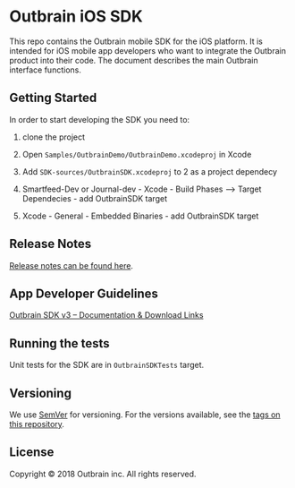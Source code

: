 # Outbrain iOS SDK

This repo contains the Outbrain mobile SDK for the iOS platform. It is intended for iOS mobile app developers who want to integrate the Outbrain product into their code. The document describes the main Outbrain interface functions.

## Getting Started

In order to start developing the SDK you need to:

1) clone the project

2) Open `Samples/OutbrainDemo/OutbrainDemo.xcodeproj` in Xcode

3) Add `SDK-sources/OutbrainSDK.xcodeproj` to 2 as a project dependecy

4) Smartfeed-Dev or Journal-dev - Xcode - Build Phases --> Target Dependecies - add OutbrainSDK target 

5) Xcode - General - Embedded Binaries - add OutbrainSDK target 

## Release Notes

[Release notes can be found here](release-notes.md).

## App Developer Guidelines

[Outbrain SDK v3 – Documentation & Download Links](http://developer.outbrain.com/outbrain-sdk-v3-documentation-download-links/)

## Running the tests

Unit tests for the SDK are in `OutbrainSDKTests` target.

## Versioning

We use [SemVer](http://semver.org/) for versioning. For the versions available, see the [tags on this repository](https://github.com/outbrain/OBSDKiOS/tags). 

## License

Copyright © 2018 Outbrain inc. All rights reserved.

